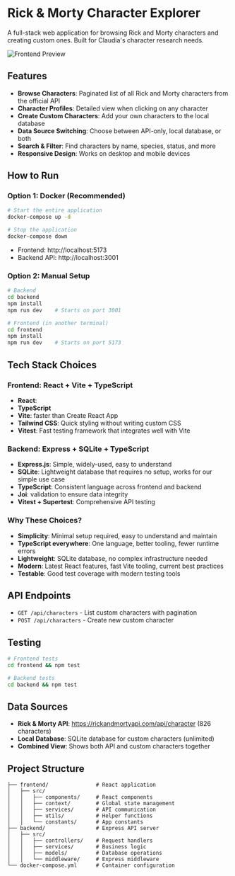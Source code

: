 # Rick & Morty Character Explorer

A full-stack web application for browsing Rick and Morty characters and creating custom ones. Built for Claudia's character research needs.

![Frontend Preview](frontend-preview.png)

## Features

- **Browse Characters**: Paginated list of all Rick and Morty characters from the official API
- **Character Profiles**: Detailed view when clicking on any character
- **Create Custom Characters**: Add your own characters to the local database
- **Data Source Switching**: Choose between API-only, local database, or both
- **Search & Filter**: Find characters by name, species, status, and more
- **Responsive Design**: Works on desktop and mobile devices

## How to Run

### Option 1: Docker (Recommended)

```bash
# Start the entire application
docker-compose up -d

# Stop the application
docker-compose down
```

- Frontend: http://localhost:5173
- Backend API: http://localhost:3001

### Option 2: Manual Setup

```bash
# Backend
cd backend
npm install
npm run dev    # Starts on port 3001

# Frontend (in another terminal)
cd frontend
npm install
npm run dev    # Starts on port 5173
```

## Tech Stack Choices

### Frontend: React + Vite + TypeScript

- **React**:
- **TypeScript**
- **Vite**: faster than Create React App
- **Tailwind CSS**: Quick styling without writing custom CSS
- **Vitest**: Fast testing framework that integrates well with Vite

### Backend: Express + SQLite + TypeScript

- **Express.js**: Simple, widely-used, easy to understand
- **SQLite**: Lightweight database that requires no setup, works for our simple use case
- **TypeScript**: Consistent language across frontend and backend
- **Joi**: validation to ensure data integrity
- **Vitest + Supertest**: Comprehensive API testing

### Why These Choices?

- **Simplicity**: Minimal setup required, easy to understand and maintain
- **TypeScript everywhere**: One language, better tooling, fewer runtime errors
- **Lightweight**: SQLite database, no complex infrastructure needed
- **Modern**: Latest React features, fast Vite tooling, current best practices
- **Testable**: Good test coverage with modern testing tools

## API Endpoints

- `GET /api/characters` - List custom characters with pagination
- `POST /api/characters` - Create new custom character

## Testing

```bash
# Frontend tests
cd frontend && npm test

# Backend tests
cd backend && npm test

```

## Data Sources

- **Rick & Morty API**: https://rickandmortyapi.com/api/character (826 characters)
- **Local Database**: SQLite database for custom characters (unlimited)
- **Combined View**: Shows both API and custom characters together

## Project Structure

```
├── frontend/               # React application
│   ├── src/
│   │   ├── components/     # React components
│   │   ├── context/        # Global state management
│   │   ├── services/       # API communication
│   │   ├── utils/          # Helper functions
│   │   └── constants/      # App constants
├── backend/                # Express API server
│   ├── src/
│   │   ├── controllers/    # Request handlers
│   │   ├── services/       # Business logic
│   │   ├── models/         # Database operations
│   │   └── middleware/     # Express middleware
└── docker-compose.yml      # Container configuration
```
